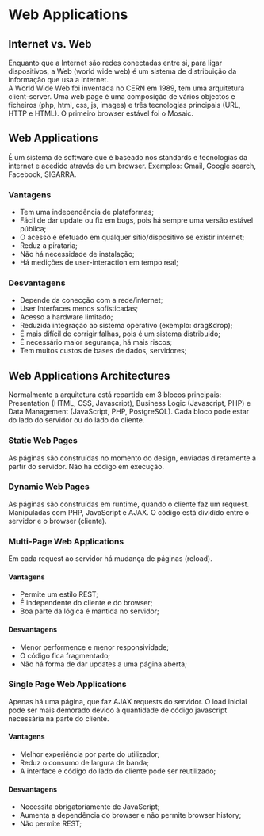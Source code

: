 # Web Applications

## Internet vs. Web

Enquanto que a Internet são redes conectadas entre si, para ligar dispositivos, a Web (world wide web) é um sistema de distribuição da informação que usa a Internet. <br>
A World Wide Web foi inventada no CERN em 1989, tem uma arquitetura client-server. Uma web page é uma composição de vários objectos e ficheiros (php, html, css, js, images) e três tecnologias principais (URL, HTTP e HTML). O primeiro browser estável foi o Mosaic.

## Web Applications

É um sistema de software que é baseado nos standards e tecnologias da internet e acedido através de um browser. Exemplos: Gmail, Google search, Facebook, SIGARRA.

### Vantagens

- Tem uma independência de plataformas;
- Fácil de dar update ou fix em bugs, pois há sempre uma versão estável pública;
- O acesso é efetuado em qualquer sítio/dispositivo se existir internet;
- Reduz a pirataria;
- Não há necessidade de instalação;
- Há medições de user-interaction em tempo real;

### Desvantagens

- Depende da conecção com a rede/internet;
- User Interfaces menos sofisticadas;
- Acesso a hardware limitado;
- Reduzida integração ao sistema operativo (exemplo: drag&drop);
- É mais difícil de corrigir falhas, pois é um sistema distribuido;
- É necessário maior segurança, há mais riscos;
- Tem muitos custos de bases de dados, servidores;

## Web Applications Architectures

Normalmente a arquitetura está repartida em 3 blocos principais: Presentation (HTML, CSS, Javascript), Business Logic (Javascript, PHP) e Data Management (JavaScript, PHP, PostgreSQL). Cada bloco pode estar do lado do servidor ou do lado do cliente.

### Static Web Pages

As páginas são construídas no momento do design, enviadas diretamente a partir do servidor. Não há código em execução.

### Dynamic Web Pages

As páginas são construídas em runtime, quando o cliente faz um request. Manipuladas com PHP, JavaScript e AJAX. O código está dividido entre o servidor e o browser (cliente).

### Multi-Page Web Applications

Em cada request ao servidor há mudança de páginas (reload). 

#### Vantagens

- Permite um estilo REST;
- É independente do cliente e do browser;
- Boa parte da lógica é mantida no servidor;

#### Desvantagens

- Menor performence e menor responsividade;
- O código fica fragmentado;
- Não há forma de dar updates a uma página aberta;

### Single Page Web Applications

Apenas há uma página, que faz AJAX requests do servidor. O load inicial pode ser mais demorado devido à quantidade de código javascript necessária na parte do cliente.

#### Vantagens

- Melhor experiência por parte do utilizador;
- Reduz o consumo de largura de banda;
- A interface e código do lado do cliente pode ser reutilizado;

#### Desvantagens

- Necessita obrigatoriamente de JavaScript;
- Aumenta a dependência do browser e não permite browser history;
- Não permite REST;